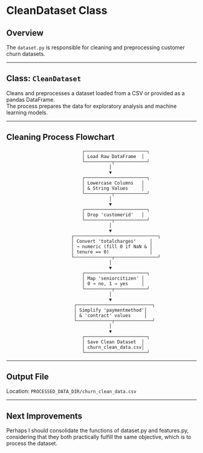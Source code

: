 # CleanDataset Class

## Overview

The `dataset.py`  is responsible for cleaning and preprocessing customer churn datasets.  


---

## Class: `CleanDataset`

Cleans and preprocesses a dataset loaded from a CSV or provided as a pandas DataFrame.  
The process prepares the data for exploratory analysis and machine learning models.

---

## Cleaning Process Flowchart

                                ┌───────────────────────┐
                                │ Load Raw DataFrame  │
                                └──────────┬────────────┘
                                          │
                                          ▼
                                ┌───────────────────────┐
                                │ Lowercase Columns   │
                                │ & String Values     │
                                └──────────┬────────────┘
                                          │
                                          ▼
                                ┌───────────────────────┐
                                │ Drop 'customerid'   │
                                └──────────┬────────────┘
                                          │
                                          ▼
                            ┌───────────────────────────────┐
                            │ Convert 'totalcharges'     │
                            │ → numeric (fill 0 if NaN & │
                            │ tenure == 0)               │
                            └──────────────┬────────────────┘
                                          │
                                          ▼
                                ┌───────────────────────┐
                                │ Map 'seniorcitizen' │
                                │ 0 → no, 1 → yes     │
                                └──────────┬────────────┘
                                          │
                                          ▼
                             ┌────────────────────────────┐
                             │ Simplify 'paymentmethod'│
                             │ & 'contract' values     │
                             └─────────────┬──────────────┘
                                          │
                                          ▼
                                ┌───────────────────────┐
                                │ Save Clean Dataset  │
                                │ churn_clean_data.csv│
                                └───────────────────────┘


---

## Output File

Location: `PROCESSED_DATA_DIR/churn_clean_data.csv`  

---
## Next Improvements
Perhaps I should consolidate the functions of dataset.py and features.py, considering that they both practically fulfill the same objective, which is to process the dataset.